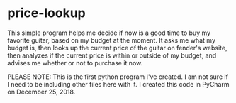 # price-lookup

This simple program helps me decide if now is a good time to buy my favorite guitar, based on my budget at the moment.
It asks me what my budget is, 
then looks up the current price of the guitar on fender's website, 
then analyzes if the current price is within or outside of my budget,
and advises me whether or not to purchase it now.

PLEASE NOTE:  This is the first python program I've created.
I am not sure if I need to be including other files here with it.
I created this code in PyCharm on December 25, 2018.
